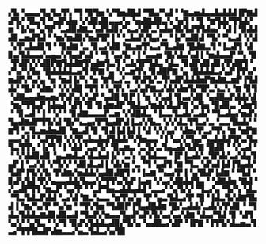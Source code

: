 ▞▙▝▃▃▃▜▄▜▃▜▚▝▜▝▉▜▅▝▞▜▅▟█▟▝▜▙▞▚▟▝▝▆▃▅▟▃▃▙▟▟▟▐▛▇▟▟▜▞▝█▃▜▝▚▟▛▟▅▝▞▟▉▟▊▃▃▞▄▝▅▟▇▟▉▃▚▝▅▜▝▝▊▝▆▜▟▞▜▜▟▞▆▝▐▞▅▝▄▜▛▝▃▟▉▟▇▃▚▟▜▟▊▞▚▃▞▟▛▃▚▟▅▜▙▜▟▜▜▟▅▞▝▟▐▝▉▟▟▟▊▃▅▟▜▟▝▝▆▞▆▟▊▞▆▟▜▛▐▝▝▃▙▟▚▜▄▞▃▝▐▞▚▟▉▟▝▜▞▝▚▃▟▝▞▟▝▞▛▃▙▟▊▜▝▝▊▟▇▝▃▝▊▃▞▟▉▝▇▃▅▜▚▃▞▜▃▟▇▝█▟▇▃▜▝▐▃▟▜▝▟▊▃▜▟▃▃▞▃▄▃▚▜▄▟▚▟▝▝▜▝▃▞▙▝▐▝▃▃▅▝█▞▟▃▚▟▐▝▅▟▃▃▛▝▚▝▉▝▛▟▛▞▞▟▉▛▇▜▟▟▇▜▚▟▆▜▃▜▝▃▙▜▛▜▟▃▝▟▃▝▊▟▛▟▊▟▊▞▛▟█▜▝▞▚▞▚▜▅▝█▟▟▟▟▃▅▜▝▛▇▝▄▝▞▃▆▜▚▝▊▟█▛▇▝▄▝█▟▟▟▃▞▄▛▐▜▚▞▆▟▛▞▚▞▄▝▅▝▆▟▐▞▚▝▅▝▇▜▃▞▃▝▛▟▜▞▃▜▚▟▛▟▟▟▅▛▇▟▇▃▆▛▐▜▟▟▞▝█▞▝▟▆▞▝▞▞▟█▝▜▜▝▝▄▜▚▝▃▞▄▛▇▃▞▟▞▟▅▜▞▜▛▃▚▃▚▝▆▝▊▜▝▟▇▃▄▟▅▃▅▞▛▟▚▞▞▃▛▝▄▟█▝▊▛▐▝▅▝▞▃▟▝▊▃▞▟▊▝▄▟█▃▛▟▟▞▟▝▆▞▜▜▄▛▐▟▅▟▝▟▜▝▉▝▊▟▆▟▛▝█▟▃▞▆▟▞▟▃▛▇▝▄▜▅▝▉▟▊▃▝▟▆▜▝▝▊▃▟▝▐▝▝▞▝▝▊▟▇▃▃▃▛▃▅▝▞▟█▟▃▝▐▃▃▜▃▟▞▃▟▞▝▜▃▟▄▞▅▟▚▜▄▟▇▟▛▜▜▞▟▝█▞▚▃▄▞▛▜▄▟▛▟▐▃▞▞▙▃▝▞▞▟▃▜▜▃▞▃▝▃▃▜▙▟▞▝▆▜▝▃▜▃▅▟▅▟▊▝▆▃▟▝▊▝▊▟▐▟▐▟▐▝▟▝▞▞▄▞▝▟▅▞▛▃▞▜▚▝▆▝▅▛▇▃▃▞▟▝▝▃▛▛▇▝▞▞▛▃▙▃▙▟▜▟▟▞▚▜▅▃▃▝▐▝▄▞▞▜▄▞▚▃▙▟▟▜▛▃▜▃▜▃▜▜▚▝▐▞▜▝▐▝▟▟▝▃▄▜▞▝▉▃▆▃▝▃▜▞▃▜▄▃▟▞▙▛▇▝█▟▉▝▝▞▃▟▝▝▝▞▟▟▊▟▊▝▄▃▆▟▃▞▟▃▙▟▐▞▝▃▚▝▄▜▟▃▃▝▐▛▐▃▟▞▃▜▛▟▞▃▞▟▄▜▄▛▐▝▃▞▟▝▞▜▞▞▝▟▊▟▃▟▐▝▟▞▅▝▃▝▜▝▄▟▜▝▇▝▜▃▝▟▚▟▐▟▐▜▄▟▞▜▟▛▐▜▞▞▙▝▛▟▆▞▅▟▟▞▄▟▉▟█▜▝▝▐▃▆▝▚▃▞▛▐▝▄▜▙▛▐▟▆▝▝▜▟▝▊▟▚▜▟▝▛▞▄▃▃▟▟▞▙▃▞▞▜▜▚▞▙▛▐▃▅▝▞▃▞▟█▟▟▜▃▝▝▟▇▟▅▝▇▟▝▞▃▟▛▜▜▝▆▃▛▝▄▞▛▝▝▃▛▜▅▃▟▟▄▟▟▝▃▃▞▝▄▜▞▞▝▜▃▞▄▝▜▞▚▝▟▃▝▜▃▜▟▃▛▟▟▝▃▞▟▝▇▃▚▃▃▝▅▜▚▞▄▝▛▝▄▃▜▟▃▞▛▝█▝▐▟▃▜▞▟▇▜▙▟▐▝▆▞▚▞▛▝▚▞▅▝▝▜▚▜▅▝▜▟▉▛▐▜▄▟█▟▆▝█▞▃▟▟▞▃▟▞▞▛▟▊▝▝▜▟▃▜▟▟▃▆▟▊▟▉▃▟▝▜▃▛▞▅▃▃▜▄▟▚▟▚▜▞▃▞▃▞▟▆▝▟▃▞▜▟▝▊▝▟▜▚▞▞▝▄▜▃▝▝▞▜▝▉▟▚▜▟▟▃▟▉▞▜▞▄▝▄▟█▃▞▟▛▝▐▛▇▝▐▜▜▞▟▃▅▃▜▃▞▜▜▜▙▟▛▟▆▃▃▞▅▃▜▟▃▞▅▜▉
